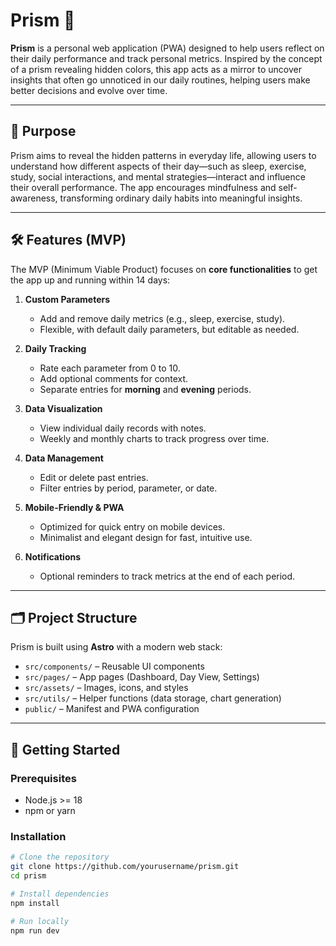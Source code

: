 # Prism 🌈

**Prism** is a personal web application (PWA) designed to help users reflect on their daily performance and track personal metrics. Inspired by the concept of a prism revealing hidden colors, this app acts as a mirror to uncover insights that often go unnoticed in our daily routines, helping users make better decisions and evolve over time.

---

## 🌟 Purpose

Prism aims to reveal the hidden patterns in everyday life, allowing users to understand how different aspects of their day—such as sleep, exercise, study, social interactions, and mental strategies—interact and influence their overall performance. The app encourages mindfulness and self-awareness, transforming ordinary daily habits into meaningful insights.

---

## 🛠 Features (MVP)

The MVP (Minimum Viable Product) focuses on **core functionalities** to get the app up and running within 14 days:

1. **Custom Parameters**
   - Add and remove daily metrics (e.g., sleep, exercise, study).  
   - Flexible, with default daily parameters, but editable as needed.

2. **Daily Tracking**
   - Rate each parameter from 0 to 10.  
   - Add optional comments for context.  
   - Separate entries for **morning** and **evening** periods.  

3. **Data Visualization**
   - View individual daily records with notes.  
   - Weekly and monthly charts to track progress over time.  

4. **Data Management**
   - Edit or delete past entries.  
   - Filter entries by period, parameter, or date.  

5. **Mobile-Friendly & PWA**
   - Optimized for quick entry on mobile devices.  
   - Minimalist and elegant design for fast, intuitive use.  

6. **Notifications**
   - Optional reminders to track metrics at the end of each period.

---

## 🗂 Project Structure

Prism is built using **Astro** with a modern web stack:

- `src/components/` – Reusable UI components  
- `src/pages/` – App pages (Dashboard, Day View, Settings)  
- `src/assets/` – Images, icons, and styles  
- `src/utils/` – Helper functions (data storage, chart generation)  
- `public/` – Manifest and PWA configuration  

---

## 🚀 Getting Started

### Prerequisites
- Node.js >= 18  
- npm or yarn  

### Installation
```bash
# Clone the repository
git clone https://github.com/yourusername/prism.git
cd prism

# Install dependencies
npm install

# Run locally
npm run dev
